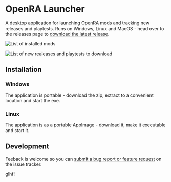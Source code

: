 # OpenRA Launcher

A desktop application for launching OpenRA mods and tracking new releases and playtests. Runs on Windows, Linux and MacOS - head over to the releases page to [download the latest release](https://github.com/dragunoff/OpenRA-Launcher/releases/latest).

![List of installed mods](./screenshots/screenshot-mods.png)

![List of new realeases and playtests to download](./screenshots/screenshot-updates.png)

## Installation

### Windows

The application is portable - download the zip, extract to a convenient location and start the exe.

### Linux

The application is as a portable AppImage - download it, make it executable and start it.

## Development

Feeback is welcome so you can [submit a bug report or feature request](https://github.com/dragunoff/OpenRA-Launcher/issues) on the issue tracker.

glhf!
